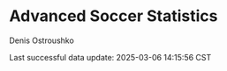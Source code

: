 # Advanced Soccer Statistics
Denis Ostroushko

<!-- gfm -->

Last successful data update: 2025-03-06 14:15:56 CST

